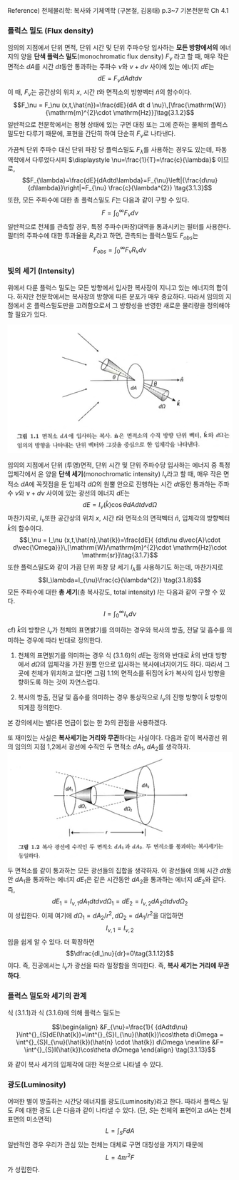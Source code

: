 Reference) 
천체물리학: 복사와 기체역학 (구본철, 김웅태) p.3~7
기본천문학 Ch 4.1

### 플럭스 밀도 (Flux density)

임의의 지점에서 단위 면적, 단위 시간 및 단위 주파수당 입사하는 **모든 방향에서의** 에너지의 양을 **단색 플럭스 밀도**(monochromatic flux density) $F_\nu$ 라고 할 때, 매우 작은 면적소 $dA$를 시간 $dt$동안 통과하는 주파수 $\nu$와  $\nu+d\nu$ 사이에 있는 에너지 $dE$는
$$dE=F_\nu dA dt d\nu \tag{3.1.1}$$
이 때, $F_\nu$는 공간상의 위치 $x$, 시간 $t$와 면적소의 방향벡터 $\hat{n}$의 함수이다.
$$F_\nu = F_\nu (x,t,\hat{n})=\frac{dE}{dA dt d \nu}\,[\frac{\mathrm{W}}{\mathrm{m}^{2}\cdot \mathrm{Hz}}]\tag{3.1.2}$$
일반적으로 천문학에서는 평형 상태에 있는 구면 대칭 또는 그에 준하는 물체의 플럭스 밀도만 다루기 때문에, 표현을 간단히 하여 단순히 $F_\nu$로 나타낸다.

가끔씩 단위 주파수 대신 단위 파장 당 플럭스밀도 $F_\lambda$를 사용하는 경우도 있는데, 파동역학에서 다루었다시피 $\displaystyle \nu=\frac{1}{T}=\frac{c}{\lambda}$ 이므로,  
$$F_{\lambda}=\frac{dE}{dAdtd\lambda}=F_{\nu}\left|{\frac{d\nu}{d\lambda}}\right|=F_{\nu} \frac{c}{\lambda^{2}} \tag{3.1.3}$$
또한, 모든 주파수에 대한 총 플럭스밀도 $F$는 다음과 같이 구할 수 있다.
$$F=\int^{\infty}_{0}F_{\nu}d\nu \tag{3.1.4}$$
일반적으로 천체를 관측할 경우, 특정 주파수(파장)대역을 통과시키는 필터를 사용한다. 필터의 주파수에 대한 투과율을 $R_\nu$라고 하면, 관측되는 플럭스밀도 $F_{obs}$는 
$$F_{obs}=\int^{\infty}_{0 } F_{\nu}R_{\nu}d\nu \tag{3.1.5}$$


### 빛의  세기 (Intensity)

위에서 다룬 플럭스 밀도는 모든 방향에서 입사한 복사장이 지니고 있는 에너지의 합이다. 하지만 천문학에서는 복사장의 방향에 따른 분포가 매우 중요하다. 따라서 임의의 지점에서 온 플럭스밀도만을 고려함으로서 그 방향성을 반영한 새로운 물리량을 정의해야 할 필요가 있다.

<img src="/assets/images/스크린샷 2023-07-12 오전 1.13.23.png"/>

임의의 지점에서 단위 (투영)면적, 단위 시간 및 단위 주파수당 입사하는 에너지 중 특정 입체각에서 온 양을 **단색 세기**(monochromatic intensity) $I_\nu$라고 할 때, 매우 작은 면적소 $dA$에 꼭짓점을 둔 입체각 $d\Omega$의 원뿔 안으로 진행하는 시간 $dt$동안 통과하는 주파수 $\nu$와  $\nu+d\nu$ 사이에 있는 광선의 에너지 $dE$는
$$dE=I_\nu(\hat{k})\cos\theta dA dt d\nu d\Omega \tag{3.1.6}$$
마찬가지로, $I_\nu$또한 공간상의 위치 $x$, 시간 $t$와 면적소의 면적벡터 $\hat{n}$, 입체각의 방향벡터 $\hat{k}$의 함수이다. 
$$I_\nu = I_\nu (x,t,\hat{n},\hat{k})=\frac{dE}{ {dtd\nu d\vec{A}\cdot d\vec{\Omega}}}\,[\mathrm{W}/\mathrm{m}^{2}\cdot \mathrm{Hz}\cdot \mathrm{sr}]\tag{3.1.7}$$
또한 플럭스밀도와 같이 가끔 단위 파장 당 세기 $I_\lambda$를 사용하기도 하는데, 마찬가지로 
$$I_\lambda=I_{\nu}\frac{c}{\lambda^{2}} \tag{3.1.8}$$
모든 주파수에 대한 **총 세기**(총 복사강도, total intensity) $I$는 다음과 같이 구할 수 있다.
$$I=\int^{\infty}_{0} I_{\nu}d\nu \tag{3.1.9}$$

cf) $\hat{k}$의 방향은 $I_\nu$가 천체의 표면밝기를 의미하는 경우와 복사의 방출, 전달 및 흡수를 의미하는 경우에 따라 반대로 정의한다. 
1) 천체의 표면밝기를 의미하는 경우
	식 $(3.1.6)$의 $dE$는 정의와 반대로  $\hat{k}$의 반대 방향에서 $d\Omega$의 입체각을 가진 원뿔 안으로 입사하는 복사에너지이기도 하다. 따라서 그곳에 천체가 위치하고 있다면 그림 1.1의 면적소를 뒤집어 $\hat{k}$가 복사의 입사 방향을 향하도록 하는 것이 자연스럽다.

2) 복사의 방출, 전달 및 흡수를 의미하는 경우
	통상적으로 $I_\nu$의 진행 방향이 $\hat{k}$ 방향이 되게끔 정의한다.

본 강의에서는 별다른 언급이 없는 한 2)의 관점을 사용하겠다.


또 재미있는 사실은 **복사세기는 거리와 무관**하다는 사실이다. 다음과 같이 복사광선 위의 임의의 지점 1,2에서 광선에 수직인 두 면적소 $dA_1$, $dA_2$를 생각하자.
<img src="/assets/images/스크린샷 2023-07-12 오전 1.28.06.png"/>
두 면적소를 같이 통과하는 모든 광선들의 집합을 생각하자. 이 광선들에 의해 시간 $dt$동안 $dA_1$을 통과하는 에너지 $dE_{1}$은 같은 시간동안 $dA_2$을 통과하는 에너지 $dE_{2}$와 같다. 즉,
$$
dE_{1}= I_{\nu, 1}dA_{1}dt d\nu d\Omega_{1} = dE_{2}= I_{\nu, 2}dA_{2}dt d\nu d\Omega_{2} \tag{3.1.10}
$$
이 성립한다. 이제 여기에 $d\Omega_{1}=dA_{2} / r^{2}, d\Omega_{2}=dA_{1} / r^{2}$을 대입하면 
$$
I_{\nu,1}=I_{\nu,2} \tag{3.1.11}
$$
임을 쉽게 알 수 있다. 더 확장하면
$$\dfrac{dI_\nu}{dr}=0\tag{3.1.12}$$
이다. 즉, 진공에서는 $I_\nu$가 광선을 따라 일정함을 의미한다. 즉, **복사 세기는 거리에 무관하다**.



### 플럭스 밀도와 세기의 관계

식 $(3.1.1)$과 식 $(3.1.6)$에 의해 플럭스 밀도는 

$$\begin{align}
&F_{\nu}=\frac{1}{ {dAdtd\nu} }\int^{}_{S}dE(\hat{k})=\int^{}_{S}I_{\nu}(\hat{k})\cos\theta d\Omega = \int^{}_{S}I_{\nu}(\hat{k})(\hat{n} \cdot \hat{k}) d\Omega
\newline
&F= \int^{}_{S}I(\hat{k})\cos\theta d\Omega 
\end{align}
\tag{3.1.13}$$

와 같이 복사 세기의 입체각에 대한 적분으로 나타낼 수 있다.



### 광도(Luminosity)

어떠한 별이 방출하는 시간당 에너지를 광도(Luminosity)라고 한다. 따라서 플럭스 밀도 $F$에 대한 광도 $L$은 다음과 같이 나타낼 수 있다. (단, $S$는 천체의 표면이고 $dA$는 천체 표면의 미소면적)
$$
L=\int_{S} F dA\tag{3.1.14}
$$
일반적인 경우 우리가 관심 있는 천체는 대체로 구면 대칭성을 가지기 때문에
$$
L=4\pi r^{2}F \tag{3.1.15}
$$
가 성립한다.





